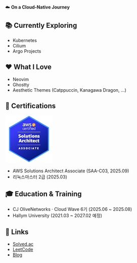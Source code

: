 ☁️ **On a Cloud-Native Journey**

## 📚 Currently Exploring
- Kubernetes
- Cilium
- Argo Projects

## ❤️ What I Love
- Neovim
- Ghostty
- Aesthetic Themes (Catppuccin, Kanagawa Dragon, ...)
## 🏅 Certifications
[![AWS Certified Solutions Architect - Associate](aws-certified-solutions-architect-associate-open-badge-v3.png)](https://www.credly.com/badges/a0cb166b-4cb5-4f8d-a40a-b2bf3b7e444d/public_url)
- AWS Solutions Architect Associate (SAA-C03, 2025.09)
- 리눅스마스터 2급 (2025.03)

## 🎓 Education & Training
- CJ OliveNetworks · Cloud Wave 6기 (2025.06 ~ 2025.08)
- Hallym University (2021.03 ~ 2027.02 예정)

## 🔗 Links
- [Solved.ac](https://solved.ac/profile/chaewoon67)
- [LeetCode](https://leetcode.com/u/fudoge/)
- [Blog](https://riveroverflow.pages.dev)
